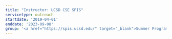 ```yaml
---
title: "Instructor: UCSD CSE SPIS"
servicetype: outreach
startdate: '2019-04-01'
enddate: '2023-09-08'
group: '<a href="https://spis.ucsd.edu/" target="_blank">Summer Program for Incoming Students (SPIS)</a>, <a href="https://cse.ucsd.edu/" target="_blank">CSE Department</a>, <a href="https://ucsd.edu/" target="_blank">UC San Diego</a>'
---
```

